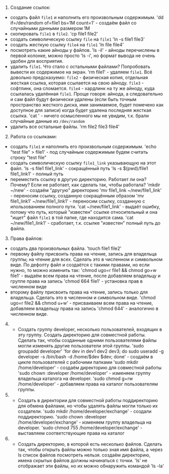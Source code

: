 1. Создание ссылок:
- создать файл `file1` и наполнить его произвольным содержимым.
  'dd if=/dev/random of=file1 bs=1M count=1' - создаём файл со случайными данными размером 1М
- скопировать `file1` в `file2`.
  'cp file1 file2'
- создать символическую ссылку `file` на `file1`
  'ln -s file1 file3'
- создать жесткую ссылку `file4` на `file1`
  'ln file file4'
- посмотреть какие айноды у файлов.
  'ls -il' - айноды перечислены в первой колонке, можно просто 'ls -i', но формат вывода не очень удобен для восприятия.
- удалить `file1`. Что стало с остальными файлами? Попробовать вывести их содержимое на экран.
  'rm file1' - удаляем `file1`. Всё довольно предсказуемо: `file2` - физическая копия, отдельная жесткая ссылка, которая ссылается на свою айноду. `file3` - софтлинк, она сломается. `file4` - хардлинк на ту же айноду, куда ссылалась удалённая `file1`. Проще говоря: айнода, а следовательно и сам файл будут физически удалены (если быть точным пространство жесткого диска, ими занимаемое, будет помечено как доступное для записи) когда будет удалена последняя жесткая ссылка.
 'cat <file>' - ничего осмысленного мы не увидим, т.к. брали случайные данные из `/dev/random`
- удалить все остальные файлы.
  'rm file2 file3 file4'
2. Работа со ссылками:
- создать `file1` и наполнить его произвольным содержимым.
  'echo "test file" > file1' - под случайным содержимым будем считать строку "test file"
- создать символическую ссылку `file1_link` указывающую на этот файл.
  'ls -s file1 file1_link' - сокращённый путь
  'ls -s $(pwd)/file1 file1_link1' - полный путь
- переместить ссылку в другую директорию. Работает ли она? Почему? Если не работает, как сделать так, чтобы работала?
  'mkdir ~/new' - создаём "другую" директорию
  'mv file1_link ~/new/file1_link' - переносим ссылку, созданную сокращённым образом
  'mv file1_link1' ~/new/file1_link1' - переносим ссылку, созданную с ипользованием полного пути.
  'cat ~/new/file1_link' - выдаёт ошибку, потому что путь, который "известен" ссылке относительный и она "ищет" файл `file1` в той папке, где находится сама.
  'cat ~/new/file1_link1' - сработает, т.к. ссылке "известен" полный путь до файла.
3. Права файлов:
- создать два произвольных файла.
  'touch file1 file2'
- первому файлу присвоить права на чтение, запись для владельца группы; на чтение для всех. Сделать это в численном и символьном виде.
  По дефолту файл и создаётся с такими правами, но если нужно, то можно изменить так:
  'chmod ugo=r file1 && chmod go+w file1' - выдаём всем права на чтение, после добавляем владельцу и группе права на запись
  'chmod 664 file1' - установка прав в численном виде
- второму файлу присвоить права на чтение, запись только для владельца. Сделать это в численном и символьном виде.
  'chmod ugo=r file2 && chmod u+w' - присваиваем всем права на чтение, добавляем владельцу права на запись
  'chmod 644' - аналогично в численном виде.
4. * Создать группу developer, несколько пользователей, входящих в эту группу. Создать директорию для совместной работы. Сделать так, чтобы созданные одними пользователями файлы могли изменять другие пользователи этой группы.
  'sudo groupadd developer'
  'for dev in dev1 dev2 dev3; do sudo useradd -g developer -s /bin/bash -d /home/$dev $dev; done' - создаём в цикле пользователей с рабочими папками
  'sudo mkdir /home/developer' - создаём директорию для совместной работы
  'sudo chown :developer /home/developer' - изменяем группу владельца каталога на developer.
  'sudo chmod g+rw /home/developer' - добавляем права на каталог пользователям группы.
5. * Создать в директории для совместной работы поддиректорию для обмена файлами, но чтобы удалять файлы могли только их создатели.
  'sudo mkdir /home/developer/exchange' - создали поддиректорию.
  'sudo chown :developer /home/developer/exchange' - изменяем группу владельца на developer.
  'sudo chmod 755 /home/developer/exchange' - выставляем соответствующие права на каталог
6. * Создать директорию, в которой есть несколько файлов. Сделать так, чтобы открыть файлы можно только зная имя файла, а через ls список файлов посмотреть нельзя.
  создаём директорию, имена скрытых файлов должны начинаться с точки. 'ls' не отображает эти файлы, но их можно обнаружить командой 'ls -la'
